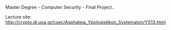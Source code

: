 Master Degree - Computer Security - Final Project..

Lecture site: http://crypto.di.uoa.gr/csec/Asphaleia_Ypologistikon_Systematon/YS13.html
